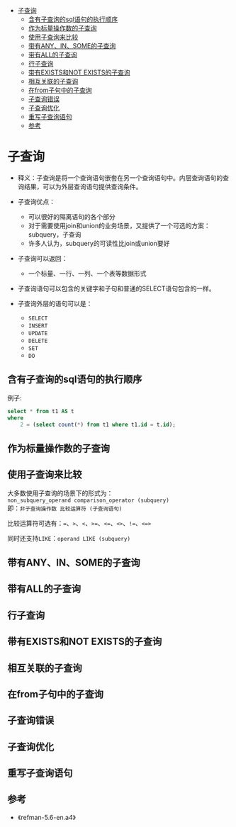 <!-- TOC -->

- [子查询](#子查询)
    - [含有子查询的sql语句的执行顺序](#含有子查询的sql语句的执行顺序)
    - [作为标量操作数的子查询](#作为标量操作数的子查询)
    - [使用子查询来比较](#使用子查询来比较)
    - [带有ANY、IN、SOME的子查询](#带有anyinsome的子查询)
    - [带有ALL的子查询](#带有all的子查询)
    - [行子查询](#行子查询)
    - [带有EXISTS和NOT EXISTS的子查询](#带有exists和not-exists的子查询)
    - [相互关联的子查询](#相互关联的子查询)
    - [在from子句中的子查询](#在from子句中的子查询)
    - [子查询错误](#子查询错误)
    - [子查询优化](#子查询优化)
    - [重写子查询语句](#重写子查询语句)
    - [参考](#参考)

<!-- /TOC -->

# 子查询

- 释义：子查询是将一个查询语句嵌套在另一个查询语句中。内层查询语句的查询结果，可以为外层查询语句提供查询条件。

- 子查询优点：
    - 可以很好的隔离语句的各个部分
    - 对于需要使用join和union的业务场景，又提供了一个可选的方案：subquery，子查询
    - 许多人认为，subquery的可读性比join或union要好

- 子查询可以返回：
    - 一个标量、一行、一列、一个表等数据形式

- 子查询语句可以包含的关键字和子句和普通的SELECT语句包含的一样。

- 子查询外层的语句可以是：
    - `SELECT`
    - `INSERT`
    - `UPDATE`
    - `DELETE`
    - `SET`
    - `DO`

## 含有子查询的sql语句的执行顺序

例子:
```sql
select * from t1 AS t
where
    2 = (select count(*) from t1 where t1.id = t.id);
```

## 作为标量操作数的子查询

## 使用子查询来比较

大多数使用子查询的场景下的形式为：  
`non_subquery_operand comparison_operator (subquery)`  
即：`非子查询操作数 比较运算符 (子查询语句)`

比较运算符可选有：`=`、`>`、`<`、`>=`、`<=`、`<>`、`!=`、`<=>`

同时还支持`LIKE`：`operand LIKE (subquery)`



## 带有ANY、IN、SOME的子查询

## 带有ALL的子查询

## 行子查询

## 带有EXISTS和NOT EXISTS的子查询

## 相互关联的子查询

## 在from子句中的子查询

## 子查询错误

## 子查询优化

## 重写子查询语句

## 参考

- 《refman-5.6-en.a4》
